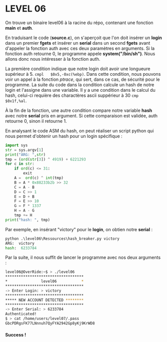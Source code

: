 # LEVEL 06

On trouve un binaire level06 à la racine du répo, contenant une fonction **main** et **auth**.

En traduisant le code (**source.c**), on s'aperçoit que l'on doit insérer un **login** dans un premier **fgets** et insérer un **serial** dans un second **fgets** avant d'appeler la fonction auth avec ces deux paramètres en arguments. Si la fonction auth retourne 0, le programme appele **system("/bin/sh")**. Nous allons donc nous intéresser à la fonction auth.

La première condition indique que notre login doit avoir une longueure supérieur à 5. `cmpl   $0x5,-0xc(%ebp)`.
Dans cette condition, nous pouvons voir un appel à la fonction *ptrace*, qui sert, dans ce cas, de sécurité pour le programme. La suite du code dans la condition calcule un hash de notre login et l'assigne dans une variable. Il y a une condition dans le calcul du hash, celui-ci requière des charactères ascii suppérieur à 30 `cmp    $0x1f,%al`.

À la fin de la fonction, une autre condition compare notre variable **hash** avec notre **serial** pris en argument. Si cette comparaison est validée, auth retourne 0, sinon il retourne 1.

En analysant le code ASM du hash, on peut réaliser un script python qui nous permet d'obtenir un hash pour un login spécifique :

```python
import sys
str = sys.argv[1]
print("ARG: ",str)
tmp = (ord(str[3]) ^ 4919) + 6221293
for c in str:
	if ord(c) <= 31:
		exit
	A =  ord(c) ^ int(tmp)
	B = A * 0x88233b2b >> 32
	C = A - B
	D = C >> 1
	E = D + B 
	F = E >> 10
	G = F * 1337
	H = A - G
	tmp += H
print("hash: ", tmp)
```

Par exemple, en insérant "victory" pour le **login**, on obtien notre **serial** :

```python
python .\level06\Ressources\hash_breaker.py victory
ARG:  victory
hash:  6233784
```

Par la suite, il nous suffit de lancer le programme avec nos deux arguments :

```bash
level06@OverRide:~$ > ./level06
***********************************
*               level06           * 
***********************************
-> Enter Login: > victory
***********************************
***** NEW ACCOUNT DETECTED ********
***********************************
-> Enter Serial: > 6233784
Authenticated!
$ > cat /home/users/level07/.pass
GbcPDRgsFK77LNnnuh7QyFYA2942Gp8yKj9KrWD8
```

#### Success !
